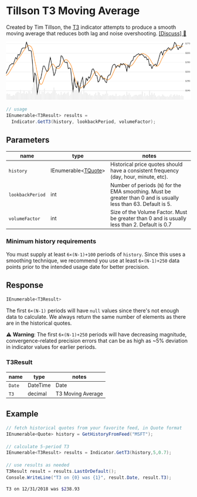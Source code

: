 # Tillson T3 Moving Average

Created by Tim Tillson, the [T3](https://en.wikipedia.org/wiki/True_strength_index) indicator attempts to produce a smooth moving average that reduces both lag and noise overshooting.
[[Discuss] :speech_balloon:](https://github.com/DaveSkender/Stock.Indicators/discussions/332 "Community discussion about this indicator")

![image](chart.png)

```csharp
// usage
IEnumerable<T3Result> results = 
  Indicator.GetT3(history, lookbackPeriod, volumeFactor);  
```

## Parameters

| name | type | notes
| -- |-- |--
| `history` | IEnumerable\<[TQuote](../../docs/GUIDE.md#historical-quotes)\> | Historical price quotes should have a consistent frequency (day, hour, minute, etc).
| `lookbackPeriod` | int | Number of periods (`N`) for the EMA smoothing.  Must be greater than 0 and is usually less than 63.  Default is 5.
| `volumeFactor` | int | Size of the Volume Factor.  Must be greater than 0 and is usually less than 2.  Default is 0.7

### Minimum history requirements

You must supply at least `6×(N-1)+100` periods of `history`.  Since this uses a smoothing technique, we recommend you use at least `6×(N-1)+250` data points prior to the intended usage date for better precision.

## Response

```csharp
IEnumerable<T3Result>
```

The first `6×(N-1)` periods will have `null` values since there's not enough data to calculate.  We always return the same number of elements as there are in the historical quotes.

:warning: **Warning**: The first `6×(N-1)+250` periods will have decreasing magnitude, convergence-related precision errors that can be as high as ~5% deviation in indicator values for earlier periods.

### T3Result

| name | type | notes
| -- |-- |--
| `Date` | DateTime | Date
| `T3` | decimal | T3 Moving Average

## Example

```csharp
// fetch historical quotes from your favorite feed, in Quote format
IEnumerable<Quote> history = GetHistoryFromFeed("MSFT");

// calculate 5-period T3
IEnumerable<T3Result> results = Indicator.GetT3(history,5,0.7);

// use results as needed
T3Result result = results.LastOrDefault();
Console.WriteLine("T3 on {0} was {1}", result.Date, result.T3);
```

```bash
T3 on 12/31/2018 was $238.93
```
